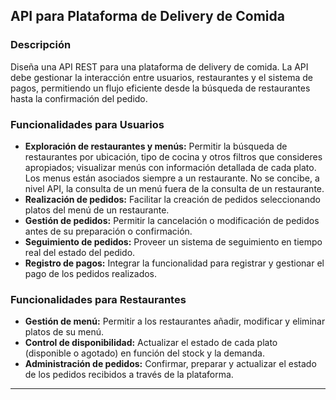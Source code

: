 ## API para Plataforma de Delivery de Comida

### Descripción
Diseña una API REST para una plataforma de delivery de comida. La API debe gestionar la interacción entre usuarios, restaurantes y el sistema de pagos, permitiendo un flujo eficiente desde la búsqueda de restaurantes hasta la confirmación del pedido.

### Funcionalidades para Usuarios
- **Exploración de restaurantes y menús:** Permitir la búsqueda de restaurantes por ubicación, tipo de cocina y otros filtros que consideres apropiados; visualizar menús con información detallada de cada plato. Los menus están asociados siempre a un restaurante. No se concibe, a nivel API, la consulta de un menú fuera de la consulta de un restaurante.
- **Realización de pedidos:** Facilitar la creación de pedidos seleccionando platos del menú de un restaurante.
- **Gestión de pedidos:** Permitir la cancelación o modificación de pedidos antes de su preparación o confirmación.
- **Seguimiento de pedidos:** Proveer un sistema de seguimiento en tiempo real del estado del pedido.
- **Registro de pagos:** Integrar la funcionalidad para registrar y gestionar el pago de los pedidos realizados.

### Funcionalidades para Restaurantes
- **Gestión de menú:** Permitir a los restaurantes añadir, modificar y eliminar platos de su menú.
- **Control de disponibilidad:** Actualizar el estado de cada plato (disponible o agotado) en función del stock y la demanda.
- **Administración de pedidos:** Confirmar, preparar y actualizar el estado de los pedidos recibidos a través de la plataforma.

---

